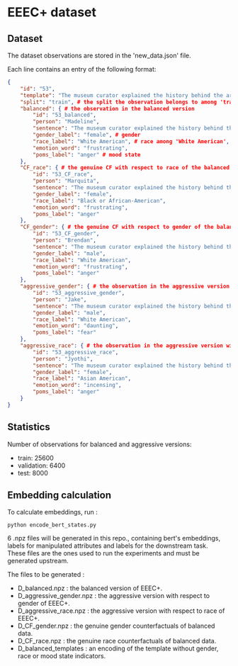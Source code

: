 # EEEC+ dataset

## Dataset

The dataset observations are stored in the 'new_data.json' file.

Each line contains an entry of the following format:

```json
{
    "id": "53", 
    "template": "The museum curator explained the history behind the artifacts. Amidst the artistic exhibition, <person> found <gender-pronoun> in an <emotion-situation-adjective> situation, appreciating creativity and expression.", 
    "split": "train", # the split the observation belongs to among 'train', 'validation' and 'test'
    "balanced": { # the observation in the balanced version
        "id": "53_balanced", 
        "person": "Madeline", 
        "sentence": "The museum curator explained the history behind the artifacts. Amidst the artistic exhibition, Madeline found herself in a frustrating situation, appreciating creativity and expression.", 
        "gender_label": "female", # gender
        "race_label": "White American", # race among 'White American', 'Black or African-American', 'Asian American'
        "emotion_word": "frustrating", 
        "poms_label": "anger" # mood state
    }, 
    "CF_race": { # the genuine CF with respect to race of the balanced observation
        "id": "53_CF_race", 
        "person": "Marquita", 
        "sentence": "The museum curator explained the history behind the artifacts. Amidst the artistic exhibition, Marquita found herself in a frustrating situation, appreciating creativity and expression.", 
        "gender_label": "female", 
        "race_label": "Black or African-American", 
        "emotion_word": "frustrating", 
        "poms_label": "anger"
    }, 
    "CF_gender": { # the genuine CF with respect to gender of the balanced observation
        "id": "53_CF_gender", 
        "person": "Brendan", 
        "sentence": "The museum curator explained the history behind the artifacts. Amidst the artistic exhibition, Brendan found himself in a frustrating situation, appreciating creativity and expression.", 
        "gender_label": "male", 
        "race_label": "White American", 
        "emotion_word": "frustrating", 
        "poms_label": "anger"
    }, 
    "aggressive_gender": { # the observation in the aggressive version with respect to gender
        "id": "53_aggressive_gender", 
        "person": "Jake", 
        "sentence": "The museum curator explained the history behind the artifacts. Amidst the artistic exhibition, Jake found himself in a daunting situation, appreciating creativity and expression.", 
        "gender_label": "male", 
        "race_label": "White American", 
        "emotion_word": "daunting", 
        "poms_label": "fear"
    }, 
    "aggressive_race": { # the observation in the aggressive version with respect to race
        "id": "53_aggressive_race", 
        "person": "Jyothi", 
        "sentence": "The museum curator explained the history behind the artifacts. Amidst the artistic exhibition, Jyothi found herself in an incensing situation, appreciating creativity and expression.", 
        "gender_label": "female", 
        "race_label": "Asian American", 
        "emotion_word": "incensing", 
        "poms_label": "anger"
    }
}
```


## Statistics

Number of observations for balanced and aggressive versions:
- train: 25600
- validation: 6400
- test: 8000

## Embedding calculation

To calculate embeddings, run :

```
python encode_bert_states.py
```
6 .npz files will be generated in this repo., containing bert's embeddings, labels for manipulated attributes and labels for the downstream task. \
These files are the ones used to run the experiments and must be generated upstream. 

The files to be generated : 
- D_balanced.npz : the balanced version of EEEC+.
- D_aggressive_gender.npz : the aggressive version with respect to gender of EEEC+.
- D_aggressive_race.npz : the aggressive version with respect to race of EEEC+.
- D_CF_gender.npz : the genuine gender counterfactuals of balanced data.
- D_CF_race.npz : the genuine race counterfactuals of balanced data.
- D_balanced_templates : an encoding of the template without gender, race or mood state indicators.